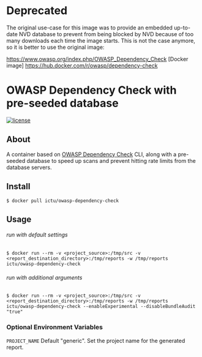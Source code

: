 # Deprecated

The original use-case for this image was to provide an embedded up-to-date NVD database to prevent from being blocked by NVD because of too many downloads each time the image starts. This is not the case anymore, so it is better to use the original image:

https://www.owasp.org/index.php/OWASP_Dependency_Check
[Docker image] https://hub.docker.com/r/owasp/dependency-check

# OWASP Dependency Check with pre-seeded database

 [![license](https://img.shields.io/badge/license-MIT-blue.svg?style=plastic)](https://github.com/ICTU/owasp-dependency-check/blob/master/LICENSE)

## About

A container based on [OWASP Dependency Check](https://www.owasp.org/index.php/OWASP_Dependency_Check) CLI, along with a pre-seeded database to speed up scans and prevent hitting rate limits from the database servers.

## Install

`$ docker pull ictu/owasp-dependency-check`

## Usage

###### run with default settings

`$ docker run --rm -v <project_source>:/tmp/src -v <report_destination_directory>:/tmp/reports -w /tmp/reports ictu/owasp-dependency-check`

###### run with additional arguments

`$ docker run --rm -v <project_source>:/tmp/src -v <report_destination_directory>:/tmp/reports -w /tmp/reports ictu/owasp-dependency-check --enableExperimental --disableBundleAudit "true"`

### Optional Environment Variables

`PROJECT_NAME` Default "generic". Set the project name for the generated report.
